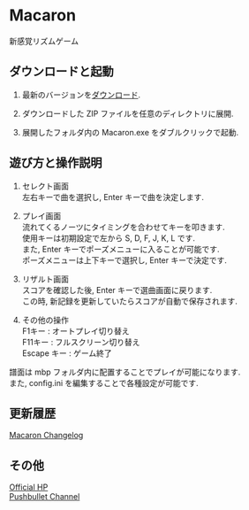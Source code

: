 Macaron
============================
新感覚リズムゲーム

ダウンロードと起動
----------------------------
1. 最新のバージョンを[ダウンロード](https://www.dropbox.com/sh/qjrve1x4tiqfkgf/AACSaLPw_5LpiSB_N9yOYDxYa?dl=0).

2. ダウンロードした ZIP ファイルを任意のディレクトリに展開.

3. 展開したフォルダ内の Macaron.exe をダブルクリックで起動.

遊び方と操作説明
----------------------------
1. セレクト画面  
  左右キーで曲を選択し, Enter キーで曲を決定します.

2. プレイ画面  
  流れてくるノーツにタイミングを合わせてキーを叩きます.  
  使用キーは初期設定で左から S, D, F, J, K, L です.  
  また, Enter キーでポーズメニューに入ることが可能です.  
  ポーズメニューは上下キーで選択し, Enter キーで決定です.

3. リザルト画面  
  スコアを確認した後, Enter キーで選曲画面に戻ります.  
  この時, 新記録を更新していたらスコアが自動で保存されます.

4. その他の操作  
  F1キー : オートプレイ切り替え  
  F11キー : フルスクリーン切り替え  
  Escape キー : ゲーム終了
  
譜面は mbp フォルダ内に配置することでプレイが可能になります.  
また, config.ini を編集することで各種設定が可能です.

更新履歴
----------------------------
[Macaron Changelog](https://goo.gl/KdJB75)

その他
----------------------------
[Official HP](http://macaron.negset.com)  
[Pushbullet Channel](https://www.pushbullet.com/channel?tag=macaron)
